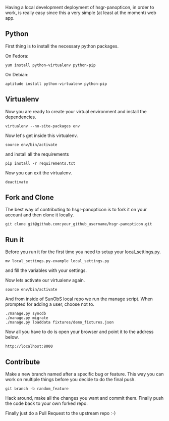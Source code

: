 Having a local development deployment of hsgr-panopticon, in order to work, is really easy since this a very simple (at least at the moment) web app.

## Python

First thing is to install the necessary python packages.

On Fedora:

`yum install python-virtualenv python-pip`

On Debian:

`aptitude install python-virtualenv python-pip`

## Virtualenv

Now you are ready to create your virtual environment and install the dependencies.

`virtualenv --no-site-packages env`

Now let's get inside this virtualenv.

`source env/bin/activate`

and install all the requirements

`pip install -r requirements.txt`

Now you can exit the virtualenv.

`deactivate`

## Fork and Clone

The best way of contributing to hsgr-panopticon is to fork it on your account and then clone it locally.

`git clone git@github.com:your_github_username/hsgr-panopticon.git`

## Run it

Before you run it for the first time you need to setup your local_settings.py.

`mv local_settings.py-example local_settings.py`

and fill the variables with your settings.

Now lets activate our virtualenv again.

`source env/bin/activate`

And from inside of SunObS local repo we run the manage script. When prompted for adding a user, choose not to.

```
./manage.py syncdb
./manage.py migrate
./manage.py loaddata fixtures/demo_fixtures.json
```

Now all you have to do is open your browser and point it to the address below.

`http://localhost:8000`

## Contribute

Make a new branch named after a specific bug or feature. This way you can work on multiple things before you decide to do the final push.

`git branch -b random_feature`

Hack around, make all the changes you want and commit them. Finally push the code back to your own forked repo.

Finally just do a Pull Request to the upstream repo :-)
